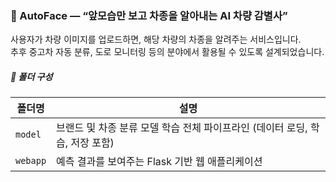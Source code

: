 ### 🚙 AutoFace — “앞모습만 보고 차종을 알아내는 AI 차량 감별사”

사용자가 차량 이미지를 업로드하면, 해당 차량의 차종을 알려주는 서비스입니다.  
추후 중고차 자동 분류, 도로 모니터링 등의 분야에서 활용될 수 있도록 설계되었습니다.  

##### 📁 폴더 구성
| 폴더명                 | 설명                                               |
|------------------------|----------------------------------------------------|
|       `model`          | 브랜드 및 차종 분류 모델 학습 전체 파이프라인 (데이터 로딩, 학습, 저장 포함)|
|       `webapp`         | 예측 결과를 보여주는 Flask 기반 웹 애플리케이션       |
